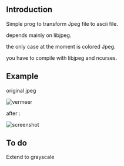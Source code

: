 ## Introduction

Simple prog to transform Jpeg file to ascii file.

depends mainly on libjpeg.

the only case at the moment is colored Jpeg.

you have to compile with libjpeg and ncurses.

## Example

original jpeg

![vermeer](../main/vermeer.jpg)

after :

![screenshot](../main/screenvermeer.jpg)

## To do

Extend to grayscale


